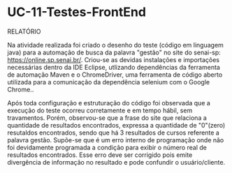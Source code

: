 # UC-11-Testes-FrontEnd

RELATÓRIO

Na atividade realizada foi criado o desenho do teste (código em linguagem java) para a automação de busca da palavra "gestão" no site do senai-sp: https://online.sp.senai.br/.
Criou-se as devidas instalações e importações necessárias dentro da IDE Eclipse, utlizando dependências da ferramenta de automação Maven e o ChromeDriver, uma ferramenta
de código aberto utilizada para a comunicação da dependência selenium com o Google Chrome..

Após toda configuração e estruturação do código foi observada que a execução do teste ocorreu corretamente e em tempo hábil, sem travamentos. Porém, observou-se que
a frase do site que relaciona a quantidade de resultados encontrados, expressa a quantidade de "0"(zero) resutaldos encontrados, sendo que há 3 resultados de cursos
referente a palavra gestão. Supõe-se que é um erro interno de programação onde não foi devidamente programada a condição para exibir o número real de resultados encontrados.
Esse erro deve ser corrigido pois emite divergência de informação no resultado e pode confundir o usuário/cliente.

